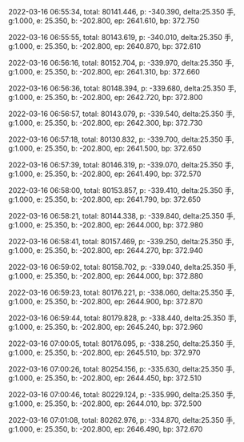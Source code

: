 2022-03-16 06:55:34, total: 80141.446, p: -340.390, delta:25.350 手, g:1.000, e: 25.350, b: -202.800, ep: 2641.610, bp: 372.750

2022-03-16 06:55:55, total: 80143.619, p: -340.010, delta:25.350 手, g:1.000, e: 25.350, b: -202.800, ep: 2640.870, bp: 372.610

2022-03-16 06:56:16, total: 80152.704, p: -339.970, delta:25.350 手, g:1.000, e: 25.350, b: -202.800, ep: 2641.310, bp: 372.660

2022-03-16 06:56:36, total: 80148.394, p: -339.680, delta:25.350 手, g:1.000, e: 25.350, b: -202.800, ep: 2642.720, bp: 372.800

2022-03-16 06:56:57, total: 80143.079, p: -339.540, delta:25.350 手, g:1.000, e: 25.350, b: -202.800, ep: 2642.300, bp: 372.730

2022-03-16 06:57:18, total: 80130.832, p: -339.700, delta:25.350 手, g:1.000, e: 25.350, b: -202.800, ep: 2641.500, bp: 372.650

2022-03-16 06:57:39, total: 80146.319, p: -339.070, delta:25.350 手, g:1.000, e: 25.350, b: -202.800, ep: 2641.490, bp: 372.570

2022-03-16 06:58:00, total: 80153.857, p: -339.410, delta:25.350 手, g:1.000, e: 25.350, b: -202.800, ep: 2641.790, bp: 372.650

2022-03-16 06:58:21, total: 80144.338, p: -339.840, delta:25.350 手, g:1.000, e: 25.350, b: -202.800, ep: 2644.000, bp: 372.980

2022-03-16 06:58:41, total: 80157.469, p: -339.250, delta:25.350 手, g:1.000, e: 25.350, b: -202.800, ep: 2644.270, bp: 372.940

2022-03-16 06:59:02, total: 80158.702, p: -339.040, delta:25.350 手, g:1.000, e: 25.350, b: -202.800, ep: 2644.000, bp: 372.880

2022-03-16 06:59:23, total: 80176.221, p: -338.060, delta:25.350 手, g:1.000, e: 25.350, b: -202.800, ep: 2644.900, bp: 372.870

2022-03-16 06:59:44, total: 80179.828, p: -338.440, delta:25.350 手, g:1.000, e: 25.350, b: -202.800, ep: 2645.240, bp: 372.960

2022-03-16 07:00:05, total: 80176.095, p: -338.250, delta:25.350 手, g:1.000, e: 25.350, b: -202.800, ep: 2645.510, bp: 372.970

2022-03-16 07:00:26, total: 80254.156, p: -335.630, delta:25.350 手, g:1.000, e: 25.350, b: -202.800, ep: 2644.450, bp: 372.510

2022-03-16 07:00:46, total: 80229.124, p: -335.990, delta:25.350 手, g:1.000, e: 25.350, b: -202.800, ep: 2644.010, bp: 372.500

2022-03-16 07:01:08, total: 80262.976, p: -334.870, delta:25.350 手, g:1.000, e: 25.350, b: -202.800, ep: 2646.490, bp: 372.670